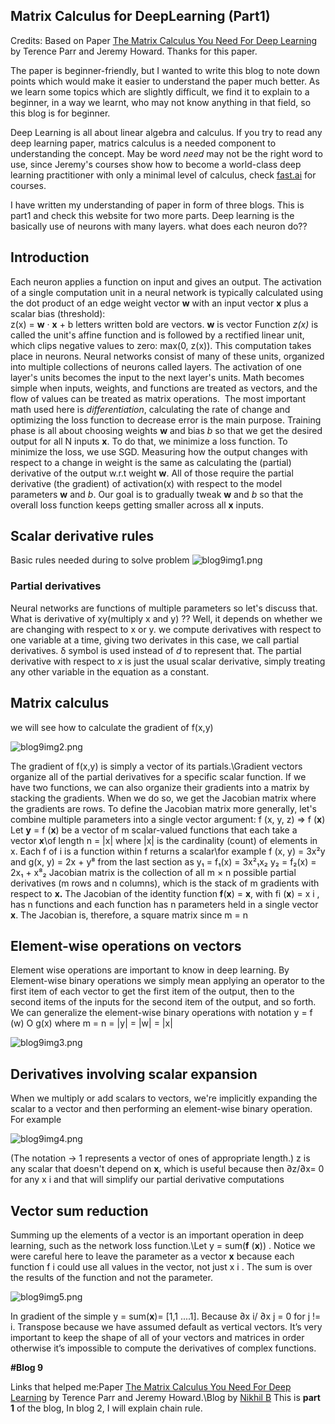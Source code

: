 ## Matrix Calculus for DeepLearning (Part1)

Credits: Based on Paper [The Matrix Calculus You Need For Deep Learning](https://explained.ai/matrix-calculus/index.html) by Terence Parr and Jeremy Howard. Thanks for this paper.

The paper is beginner-friendly, but I wanted to write this blog to note down points which would make it easier to understand the paper much better. As we learn some topics which are slightly difficult, we find it to explain to a beginner, in a way we learnt, who may not know anything in that field, so this blog is for beginner.

Deep Learning is all about linear algebra and calculus. If you try to read any deep learning paper, matrics calculus is a needed component to understanding the concept. May be word _need_ may not be the right word to use, since Jeremy's courses show how to become a world-class deep learning practitioner with only a minimal level of calculus,
check [fast.ai](https://course.fast.ai/) for courses.

I have written my understanding of paper in form of three blogs. This is part1 and check this website for two more parts.
Deep learning is the basically use of neurons with many layers. what does each neuron do??
## Introduction
Each neuron applies a function on input and gives an output. The activation of a single computation unit in a neural network is typically calculated using the dot product of an edge weight vector **w** with an input vector **x** plus a scalar bias (threshold):  
z(x) = **w** · **x** + b
letters written bold are vectors. **w** is vector
Function _z(x)_ is called the unit's affine function and is followed by a rectified linear unit, which clips negative values to zero: max(0, z(x)). This computation takes place in neurons. Neural networks consist of many of these units, organized into multiple collections of neurons called layers. The activation of one layer's units becomes the input to the next layer's units. Math becomes simple when inputs, weights, and functions are treated as vectors, and the flow of values can be treated as matrix operations. 
The most important math used here is _differentiation_, calculating the rate of change and optimizing the loss function to decrease error is the main purpose. Training phase is all about choosing weights **w** and bias _b_ so that we get the desired output for all N inputs **x**. To do that, we minimize a loss function. To minimize the loss, we use SGD. Measuring how the output changes with respect to a change in weight is the same as calculating the (partial) derivative of the output w.r.t weight **w**. All of those require the partial derivative (the gradient) of activation(x) with respect to the model parameters **w** and _b_. Our goal is to gradually tweak **w** and _b_ so that the overall loss function keeps getting smaller across all **x** inputs. 

## Scalar derivative rules
Basic rules needed during to solve problem
![blog9img1.png](https://cdn.hashnode.com/res/hashnode/image/upload/v1604745386587/3ZUw49ETi.png)

### Partial derivatives
Neural networks are functions of multiple parameters so let's discuss that.
What is derivative of xy(multiply x and y) ??
Well, it depends on whether we are changing with respect to x or y. we compute derivatives with respect to one variable at a time, giving two derivates in this case, we call partial derivatives. δ symbol is used instead of  _d_ to represent that.
The partial derivative with respect to _x_ is just the usual scalar derivative, simply treating any other variable in the equation as a constant.

## Matrix calculus
we will see how to calculate the gradient of f(x,y) 


![blog9img2.png](https://cdn.hashnode.com/res/hashnode/image/upload/v1604745486997/FgzVOvgw1.png)

The gradient of f(x,y) is simply a vector of its partials.\Gradient vectors organize all of the partial derivatives for a specific scalar function. If we have two functions, we can also organize their gradients into a matrix by stacking the gradients. When we do so, we get the Jacobian matrix where the gradients are rows.
To define the Jacobian matrix more generally, let's combine multiple parameters into a single vector argument: f (x, y, z) ⇒ f (**x**)
Let **y** = f (**x**) be a vector of m scalar-valued functions that each take a vector **x**\of length n = |x| where |x| is the cardinality (count) of elements in x. Each f of i is a function within f returns a scalar\for example f (x, y) = 3x²y and g(x, y) = 2x + y⁸ from the last section as
y₁ = f₁(x) = 3x²₁x₂
y₂ = f₂(x) = 2x₁ + x⁸₂
Jacobian matrix is the collection of all m × n possible partial derivatives (m rows and n columns), which is the stack of m gradients with respect to **x.**
The Jacobian of the identity function **f**(**x**) = **x**, with fi (**x**) = x i , has n functions and each function has n parameters held in a single vector **x**. The Jacobian is, therefore, a square matrix since m = n
## Element-wise operations on vectors
Element wise operations are important to know in deep learning. By Element-wise binary operations we simply mean applying an operator to the first item of each vector to get the first item of the output, then to the second items of the inputs for the second item of the output, and so forth. We can generalize the element-wise binary operations with notation y = f (w) O g(x) where m = n = |y| = |w| = |x|

![blog9img3.png](https://cdn.hashnode.com/res/hashnode/image/upload/v1604745663904/ENdw2vqRK.png)

## Derivatives involving scalar expansion
When we multiply or add scalars to vectors, we're implicitly expanding the scalar to a vector and then performing an element-wise binary operation. For example

![blog9img4.png](https://cdn.hashnode.com/res/hashnode/image/upload/v1604745696751/BwRsko5RK.png)

(The notation -> 1 represents a vector of ones of appropriate length.) z is any scalar that doesn't depend on **x**, which is useful because then  ∂z/∂x= 0 for any x i and that will simplify our partial derivative computations

## Vector sum reduction
Summing up the elements of a vector is an important operation in deep learning, such as the network loss function.\Let y = sum(**f** (**x**)) . Notice we were careful here to leave the parameter as a vector **x** because each function f i could use all values in the vector, not just x i . The sum is over the results of the function and not the parameter. 

![blog9img5.png](https://cdn.hashnode.com/res/hashnode/image/upload/v1604745755354/b3PAt68TU.png)

In gradient of the simple y = sum(**x**)= \[1,1 ....1]. 
Because ∂x i/ ∂x j = 0 for j != i. Transpose because we have assumed default as vertical vectors. It’s very important to keep the shape of all of your vectors and matrices in order otherwise it’s impossible to compute the derivatives of complex functions.

**\#Blog 9**

Links that helped me:Paper [The Matrix Calculus You Need For Deep Learning](https://explained.ai/matrix-calculus/index.html) by Terence Parr and Jeremy Howard.\Blog by [Nikhil B](https://towardsdatascience.com/notes-on-matrix-calculus-for-deep-learning-b9899effa7cf) 
This is **part 1** of the blog, In blog 2, I will explain chain rule.


